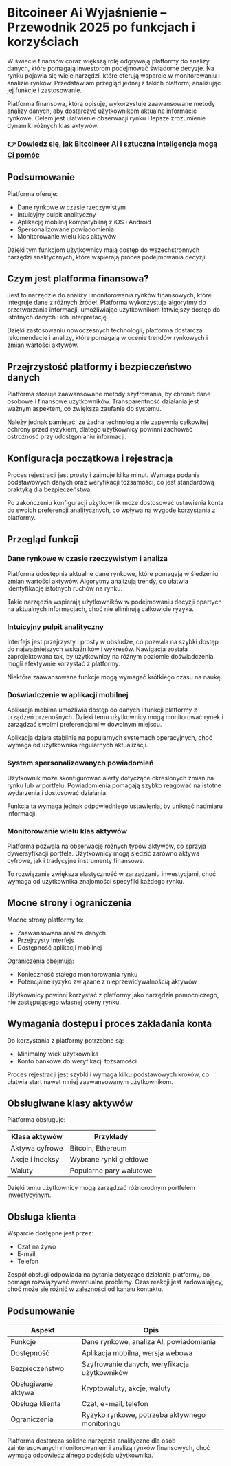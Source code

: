 # Bitcoineer Ai Wyjaśnienie – Przewodnik 2025 po funkcjach i korzyściach
 

W świecie finansów coraz większą rolę odgrywają platformy do analizy danych, które pomagają inwestorom podejmować świadome decyzje. Na rynku pojawia się wiele narzędzi, które oferują wsparcie w monitorowaniu i analizie rynków. Przedstawiam przegląd jednej z takich platform, analizując jej funkcje i zastosowanie.

Platforma finansowa, którą opisuję, wykorzystuje zaawansowane metody analizy danych, aby dostarczyć użytkownikom aktualne informacje rynkowe. Celem jest ułatwienie obserwacji rynku i lepsze zrozumienie dynamiki różnych klas aktywów.

### [👉 Dowiedz się, jak Bitcoineer Ai i sztuczna inteligencja mogą Ci pomóc](https://is.gd/ZBAm8V)
## Podsumowanie

Platforma oferuje:

- Dane rynkowe w czasie rzeczywistym  
- Intuicyjny pulpit analityczny  
- Aplikację mobilną kompatybilną z iOS i Android  
- Spersonalizowane powiadomienia  
- Monitorowanie wielu klas aktywów  

Dzięki tym funkcjom użytkownicy mają dostęp do wszechstronnych narzędzi analitycznych, które wspierają proces podejmowania decyzji.

## Czym jest platforma finansowa?

Jest to narzędzie do analizy i monitorowania rynków finansowych, które integruje dane z różnych źródeł. Platforma wykorzystuje algorytmy do przetwarzania informacji, umożliwiając użytkownikom łatwiejszy dostęp do istotnych danych i ich interpretację.

Dzięki zastosowaniu nowoczesnych technologii, platforma dostarcza rekomendacje i analizy, które pomagają w ocenie trendów rynkowych i zmian wartości aktywów.

## Przejrzystość platformy i bezpieczeństwo danych

Platforma stosuje zaawansowane metody szyfrowania, by chronić dane osobowe i finansowe użytkowników. Transparentność działania jest ważnym aspektem, co zwiększa zaufanie do systemu.

Należy jednak pamiętać, że żadna technologia nie zapewnia całkowitej ochrony przed ryzykiem, dlatego użytkownicy powinni zachować ostrożność przy udostępnianiu informacji.

## Konfiguracja początkowa i rejestracja

Proces rejestracji jest prosty i zajmuje kilka minut. Wymaga podania podstawowych danych oraz weryfikacji tożsamości, co jest standardową praktyką dla bezpieczeństwa.

Po zakończeniu konfiguracji użytkownik może dostosować ustawienia konta do swoich preferencji analitycznych, co wpływa na wygodę korzystania z platformy.

## Przegląd funkcji

### Dane rynkowe w czasie rzeczywistym i analiza

Platforma udostępnia aktualne dane rynkowe, które pomagają w śledzeniu zmian wartości aktywów. Algorytmy analizują trendy, co ułatwia identyfikację istotnych ruchów na rynku.

Takie narzędzia wspierają użytkowników w podejmowaniu decyzji opartych na aktualnych informacjach, choć nie eliminują całkowicie ryzyka.

### Intuicyjny pulpit analityczny

Interfejs jest przejrzysty i prosty w obsłudze, co pozwala na szybki dostęp do najważniejszych wskaźników i wykresów. Nawigacja została zaprojektowana tak, by użytkownicy na różnym poziomie doświadczenia mogli efektywnie korzystać z platformy.

Niektóre zaawansowane funkcje mogą wymagać krótkiego czasu na naukę.

### Doświadczenie w aplikacji mobilnej

Aplikacja mobilna umożliwia dostęp do danych i funkcji platformy z urządzeń przenośnych. Dzięki temu użytkownicy mogą monitorować rynek i zarządzać swoimi preferencjami w dowolnym miejscu.

Aplikacja działa stabilnie na popularnych systemach operacyjnych, choć wymaga od użytkownika regularnych aktualizacji.

### System spersonalizowanych powiadomień

Użytkownik może skonfigurować alerty dotyczące określonych zmian na rynku lub w portfelu. Powiadomienia pomagają szybko reagować na istotne wydarzenia i dostosować działania.

Funkcja ta wymaga jednak odpowiedniego ustawienia, by uniknąć nadmiaru informacji.

### Monitorowanie wielu klas aktywów

Platforma pozwala na obserwację różnych typów aktywów, co sprzyja dywersyfikacji portfela. Użytkownicy mogą śledzić zarówno aktywa cyfrowe, jak i tradycyjne instrumenty finansowe.

To rozwiązanie zwiększa elastyczność w zarządzaniu inwestycjami, choć wymaga od użytkownika znajomości specyfiki każdego rynku.

## Mocne strony i ograniczenia

Mocne strony platformy to:

- Zaawansowana analiza danych  
- Przejrzysty interfejs  
- Dostępność aplikacji mobilnej  

Ograniczenia obejmują:

- Konieczność stałego monitorowania rynku  
- Potencjalne ryzyko związane z nieprzewidywalnością aktywów  

Użytkownicy powinni korzystać z platformy jako narzędzia pomocniczego, nie zastępującego własnej oceny rynku.

## Wymagania dostępu i proces zakładania konta

Do korzystania z platformy potrzebne są:

- Minimalny wiek użytkownika  
- Konto bankowe do weryfikacji tożsamości  

Proces rejestracji jest szybki i wymaga kilku podstawowych kroków, co ułatwia start nawet mniej zaawansowanym użytkownikom.

## Obsługiwane klasy aktywów

Platforma obsługuje:

| Klasa aktywów        | Przykłady               |
|---------------------|-------------------------|
| Aktywa cyfrowe      | Bitcoin, Ethereum        |
| Akcje i indeksy     | Wybrane rynki giełdowe  |
| Waluty             | Popularne pary walutowe  |

Dzięki temu użytkownicy mogą zarządzać różnorodnym portfelem inwestycyjnym.

## Obsługa klienta

Wsparcie dostępne jest przez:

- Czat na żywo  
- E-mail  
- Telefon  

Zespół obsługi odpowiada na pytania dotyczące działania platformy, co pomaga rozwiązywać ewentualne problemy. Czas reakcji jest zadowalający, choć może się różnić w zależności od kanału kontaktu.

## Podsumowanie

| Aspekt                 | Opis                                         |
|------------------------|----------------------------------------------|
| Funkcje                | Dane rynkowe, analiza AI, powiadomienia       |
| Dostępność             | Aplikacja mobilna, wersja webowa               |
| Bezpieczeństwo         | Szyfrowanie danych, weryfikacja użytkowników  |
| Obsługiwane aktywa     | Kryptowaluty, akcje, waluty                     |
| Obsługa klienta        | Czat, e-mail, telefon                           |
| Ograniczenia           | Ryzyko rynkowe, potrzeba aktywnego monitoringu|

Platforma dostarcza solidne narzędzia analityczne dla osób zainteresowanych monitorowaniem i analizą rynków finansowych, choć wymaga odpowiedzialnego podejścia użytkownika.